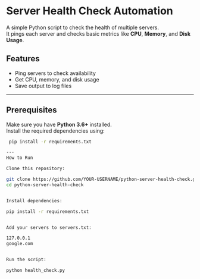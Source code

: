 # Server Health Check Automation

A simple Python script to check the health of multiple servers.  
It pings each server and checks basic metrics like **CPU**, **Memory**, and **Disk Usage**.

## Features
- Ping servers to check availability  
- Get CPU, memory, and disk usage  
- Save output to log files  

---

## Prerequisites
Make sure you have **Python 3.6+** installed.  
Install the required dependencies using:

  ```bash
   pip install -r requirements.txt

---
How to Run

Clone this repository:

git clone https://github.com/YOUR-USERNAME/python-server-health-check.git
cd python-server-health-check


Install dependencies:

pip install -r requirements.txt


Add your servers to servers.txt:

127.0.0.1
google.com


Run the script:

python health_check.py


